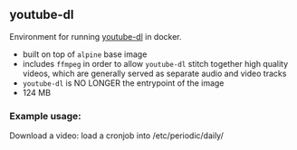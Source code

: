 ## youtube-dl

Environment for running [youtube-dl](https://github.com/rg3/youtube-dl) in docker.

* built on top of `alpine` base image
* includes `ffmpeg` in order to allow `youtube-dl` stitch together high quality videos, which are generally served as separate audio and video tracks
* `youtube-dl` is NO LONGER the entrypoint of the image
* 124 MB

### Example usage:

Download a video:
load a cronjob into /etc/periodic/daily/
